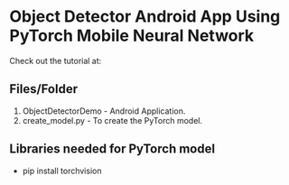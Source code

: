 # Object Detector Android App Using PyTorch Mobile Neural Network

Check out the tutorial at: 



## Files/Folder
 1. ObjectDetectorDemo - Android Application.
 2. create_model.py - To create the PyTorch model.


## Libraries needed for PyTorch model

- pip install torchvision